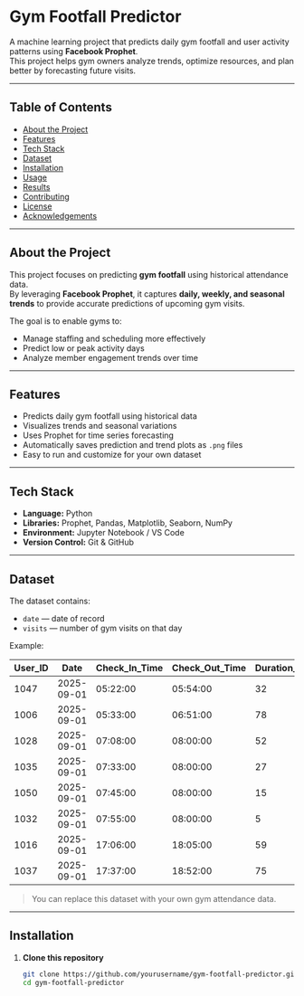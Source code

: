 #  Gym Footfall Predictor

A machine learning project that predicts daily gym footfall and user activity patterns using **Facebook Prophet**.  
This project helps gym owners analyze trends, optimize resources, and plan better by forecasting future visits.

---

##  Table of Contents
- [About the Project](#about-the-project)
- [Features](#features)
- [Tech Stack](#tech-stack)
- [Dataset](#dataset)
- [Installation](#installation)
- [Usage](#usage)
- [Results](#results)
- [Contributing](#contributing)
- [License](#license)
- [Acknowledgements](#acknowledgements)

---

##  About the Project

This project focuses on predicting **gym footfall** using historical attendance data.  
By leveraging **Facebook Prophet**, it captures **daily, weekly, and seasonal trends** to provide accurate predictions of upcoming gym visits.

The goal is to enable gyms to:
- Manage staffing and scheduling more effectively  
- Predict low or peak activity days  
- Analyze member engagement trends over time  

---

##  Features

-  Predicts daily gym footfall using historical data  
-  Visualizes trends and seasonal variations  
-  Uses Prophet for time series forecasting  
-  Automatically saves prediction and trend plots as `.png` files  
-  Easy to run and customize for your own dataset  

---

##  Tech Stack

- **Language:** Python  
- **Libraries:** Prophet, Pandas, Matplotlib, Seaborn, NumPy  
- **Environment:** Jupyter Notebook / VS Code  
- **Version Control:** Git & GitHub  

---

##  Dataset

The dataset contains:
- `date` — date of record  
- `visits` — number of gym visits on that day  

Example:

| User_ID | Date       | Check_In_Time | Check_Out_Time | Duration_Minutes | Day_of_Week | Workout_Type |
|----------|------------|----------------|----------------|------------------|--------------|---------------|
| 1047     | 2025-09-01 | 05:22:00       | 05:54:00       | 32               | Monday       | Cardio        |
| 1006     | 2025-09-01 | 05:33:00       | 06:51:00       | 78               | Monday       | Cardio        |
| 1028     | 2025-09-01 | 07:08:00       | 08:00:00       | 52               | Monday       | Strength      |
| 1035     | 2025-09-01 | 07:33:00       | 08:00:00       | 27               | Monday       | Strength      |
| 1050     | 2025-09-01 | 07:45:00       | 08:00:00       | 15               | Monday       | Strength      |
| 1032     | 2025-09-01 | 07:55:00       | 08:00:00       | 5                | Monday       | Cardio        |
| 1016     | 2025-09-01 | 17:06:00       | 18:05:00       | 59               | Monday       | Cardio        |
| 1037     | 2025-09-01 | 17:37:00       | 18:52:00       | 75               | Monday       | Cardio        |


> You can replace this dataset with your own gym attendance data.

---

##  Installation

1. **Clone this repository**
   ```bash
   git clone https://github.com/yourusername/gym-footfall-predictor.git
   cd gym-footfall-predictor